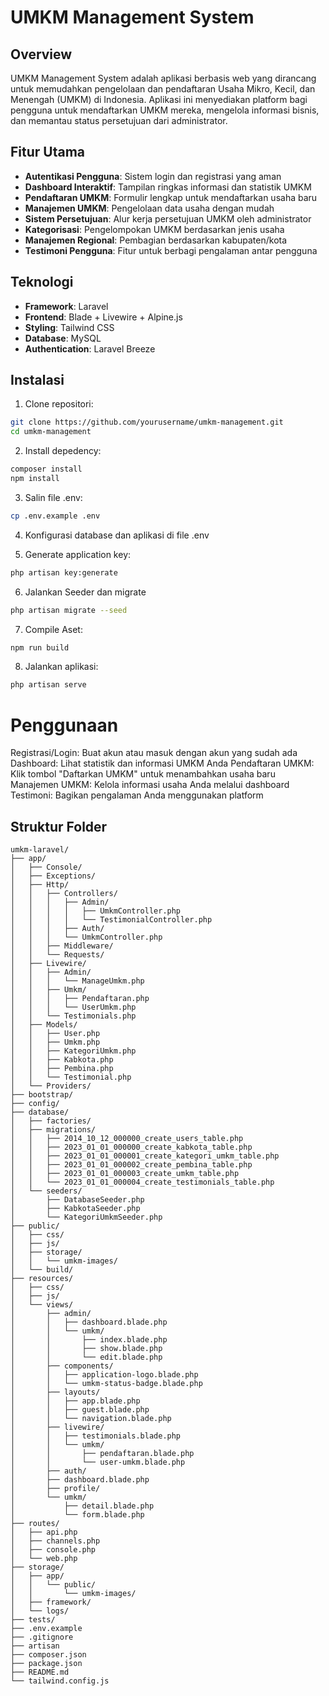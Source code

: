 # UMKM Management System

## Overview

UMKM Management System adalah aplikasi berbasis web yang dirancang untuk memudahkan pengelolaan dan pendaftaran Usaha Mikro, Kecil, dan Menengah (UMKM) di Indonesia. Aplikasi ini menyediakan platform bagi pengguna untuk mendaftarkan UMKM mereka, mengelola informasi bisnis, dan memantau status persetujuan dari administrator.

## Fitur Utama

-   **Autentikasi Pengguna**: Sistem login dan registrasi yang aman
-   **Dashboard Interaktif**: Tampilan ringkas informasi dan statistik UMKM
-   **Pendaftaran UMKM**: Formulir lengkap untuk mendaftarkan usaha baru
-   **Manajemen UMKM**: Pengelolaan data usaha dengan mudah
-   **Sistem Persetujuan**: Alur kerja persetujuan UMKM oleh administrator
-   **Kategorisasi**: Pengelompokan UMKM berdasarkan jenis usaha
-   **Manajemen Regional**: Pembagian berdasarkan kabupaten/kota
-   **Testimoni Pengguna**: Fitur untuk berbagi pengalaman antar pengguna

## Teknologi

-   **Framework**: Laravel
-   **Frontend**: Blade + Livewire + Alpine.js
-   **Styling**: Tailwind CSS
-   **Database**: MySQL
-   **Authentication**: Laravel Breeze

## Instalasi

1. Clone repositori:

```bash
git clone https://github.com/yourusername/umkm-management.git
cd umkm-management
```

2. Install depedency:

```bash
composer install
npm install
```

3. Salin file .env:

```bash
cp .env.example .env
```

4. Konfigurasi database dan aplikasi di file .env

5. Generate application key:

```bash
php artisan key:generate
```

6. Jalankan Seeder dan migrate

```bash
php artisan migrate --seed
```

7. Compile Aset:

```bash
npm run build
```

8. Jalankan aplikasi:

```bash
php artisan serve
```

# Penggunaan

Registrasi/Login: Buat akun atau masuk dengan akun yang sudah ada
Dashboard: Lihat statistik dan informasi UMKM Anda
Pendaftaran UMKM: Klik tombol "Daftarkan UMKM" untuk menambahkan usaha baru
Manajemen UMKM: Kelola informasi usaha Anda melalui dashboard
Testimoni: Bagikan pengalaman Anda menggunakan platform

## Struktur Folder

```
umkm-laravel/
├── app/
│   ├── Console/
│   ├── Exceptions/
│   ├── Http/
│   │   ├── Controllers/
│   │   │   ├── Admin/
│   │   │   │   ├── UmkmController.php
│   │   │   │   └── TestimonialController.php
│   │   │   ├── Auth/
│   │   │   └── UmkmController.php
│   │   ├── Middleware/
│   │   └── Requests/
│   ├── Livewire/
│   │   ├── Admin/
│   │   │   └── ManageUmkm.php
│   │   ├── Umkm/
│   │   │   ├── Pendaftaran.php
│   │   │   └── UserUmkm.php
│   │   └── Testimonials.php
│   ├── Models/
│   │   ├── User.php
│   │   ├── Umkm.php
│   │   ├── KategoriUmkm.php
│   │   ├── Kabkota.php
│   │   ├── Pembina.php
│   │   └── Testimonial.php
│   └── Providers/
├── bootstrap/
├── config/
├── database/
│   ├── factories/
│   ├── migrations/
│   │   ├── 2014_10_12_000000_create_users_table.php
│   │   ├── 2023_01_01_000000_create_kabkota_table.php
│   │   ├── 2023_01_01_000001_create_kategori_umkm_table.php
│   │   ├── 2023_01_01_000002_create_pembina_table.php
│   │   ├── 2023_01_01_000003_create_umkm_table.php
│   │   └── 2023_01_01_000004_create_testimonials_table.php
│   └── seeders/
│       ├── DatabaseSeeder.php
│       ├── KabkotaSeeder.php
│       └── KategoriUmkmSeeder.php
├── public/
│   ├── css/
│   ├── js/
│   ├── storage/
│   │   └── umkm-images/
│   └── build/
├── resources/
│   ├── css/
│   ├── js/
│   └── views/
│       ├── admin/
│       │   ├── dashboard.blade.php
│       │   └── umkm/
│       │       ├── index.blade.php
│       │       ├── show.blade.php
│       │       └── edit.blade.php
│       ├── components/
│       │   ├── application-logo.blade.php
│       │   └── umkm-status-badge.blade.php
│       ├── layouts/
│       │   ├── app.blade.php
│       │   ├── guest.blade.php
│       │   └── navigation.blade.php
│       ├── livewire/
│       │   ├── testimonials.blade.php
│       │   └── umkm/
│       │       ├── pendaftaran.blade.php
│       │       └── user-umkm.blade.php
│       ├── auth/
│       ├── dashboard.blade.php
│       ├── profile/
│       └── umkm/
│           ├── detail.blade.php
│           └── form.blade.php
├── routes/
│   ├── api.php
│   ├── channels.php
│   ├── console.php
│   └── web.php
├── storage/
│   ├── app/
│   │   └── public/
│   │       └── umkm-images/
│   ├── framework/
│   └── logs/
├── tests/
├── .env.example
├── .gitignore
├── artisan
├── composer.json
├── package.json
├── README.md
└── tailwind.config.js
```
